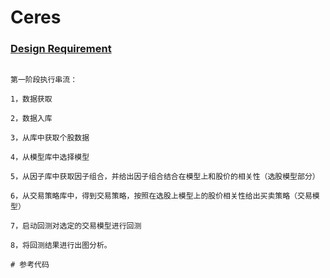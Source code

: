<!--
 Copyright 2021 winshare
 
 Licensed under the Apache License, Version 2.0 (the "License");
 you may not use this file except in compliance with the License.
 You may obtain a copy of the License at
 
     http://www.apache.org/licenses/LICENSE-2.0
 
 Unless required by applicable law or agreed to in writing, software
 distributed under the License is distributed on an "AS IS" BASIS,
 WITHOUT WARRANTIES OR CONDITIONS OF ANY KIND, either express or implied.
 See the License for the specific language governing permissions and
 limitations under the License.
-->

# Ceres

### [Design Requirement](Document/Markdown/Notes.md)
```

第一阶段执行串流：

1，数据获取

2，数据入库

3，从库中获取个股数据

4，从模型库中选择模型

5，从因子库中获取因子组合，并给出因子组合结合在模型上和股价的相关性（选股模型部分）

6，从交易策略库中，得到交易策略，按照在选股上模型上的股价相关性给出买卖策略（交易模型）

7，启动回测对选定的交易模型进行回测

8，将回测结果进行出图分析。

# 参考代码
